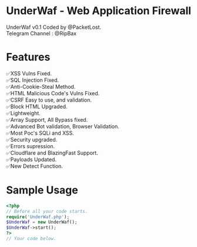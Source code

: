 # UnderWaf - Web Application Firewall
UnderWaf v0.1 Coded by @PacketLost.\
Telegram Channel : @RipBax
# Features
✅XSS Vulns Fixed.\
✅SQL Injection Fixed.\
✅Anti-Cookie-Steal Method.\
✅HTML Malicious Code's Vulns Fixed.\
✅CSRF Easy to use, and validation.\
✅Block HTML Upgraded.\
✅Lightweight.\
✅Array Support, All Bypass fixed.\
✅Advanced Bot validation, Browser Validation.\
✅Most Poc's SQLi and XSS.\
✅Security upgraded.\
✅Errors supression.\
✅Cloudflare and BlazingFast Support.\
✅Payloads Updated.\
✅New Detect Function.
# Sample Usage
```php
<?php
// Before all your code starts.
require('UnderWaf.php');
$UnderWaf = new UnderWaf();
$UnderWaf->start();
?>
// Your code below.
